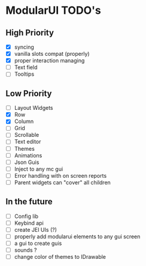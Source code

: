 # ModularUI TODO's

## High Priority

- [X]  syncing
- [X]  vanilla slots compat (properly)
- [X]  proper interaction managing
- [ ]  Text field
- [ ]  Tooltips

## Low Priority

- [ ]  Layout Widgets
- [X]  Row
- [X]  Column
- [ ]  Grid
- [ ]  Scrollable
- [ ]  Text editor
- [ ]  Themes
- [ ]  Animations
- [ ]  Json Guis
- [ ]  Inject to any mc gui
- [ ]  Error handling with on screen reports
- [ ]  Parent widgets can "cover" all children

## In the future

- [ ]  Config lib
- [ ]  Keybind api
- [ ]  create JEI UIs (?)
- [ ]  properly add modularui elements to any gui screen
- [ ]  a gui to create guis
- [ ]  sounds ?
- [ ]  change color of themes to IDrawable
